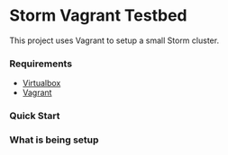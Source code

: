 # Storm Vagrant Testbed

This project uses Vagrant to setup a small Storm cluster.

### Requirements
+ [Virtualbox](https://www.virtualbox.org/)
+ [Vagrant](http://www.vagrantup.com/downloads) 

### Quick Start


### What is being setup


